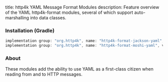 title: http4k YAML Message Format Modules
description: Feature overview of the YAML http4k-format modules, several of which support auto-marshalling into data classes.

### Installation (Gradle)

```groovy
implementation group: "org.http4k", name: "http4k-format-jackson-yaml", version: "4.24.0.0"
implementation group: "org.http4k", name: "http4k-format-moshi-yaml", version: "4.24.0.0"
```

### About
These modules add the ability to use YAML as a first-class citizen when reading from and to HTTP messages. 

[http4k]: https://http4k.org

